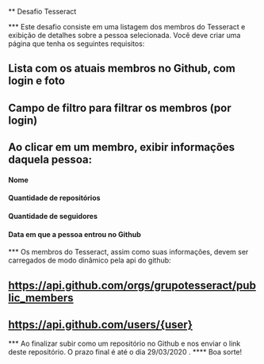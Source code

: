 ** Desafio Tesseract

*** Este desafio consiste em uma listagem dos membros do Tesseract e exibição de
detalhes sobre a pessoa selecionada. Você deve criar uma página que tenha os seguintes requisitos:
## Lista com os atuais membros no Github, com login e foto
## Campo de filtro para filtrar os membros (por login)
## Ao clicar em um membro, exibir informações daquela pessoa:

#### Nome
#### Quantidade de repositórios
#### Quantidade de seguidores
#### Data em que a pessoa entrou no Github

*** Os membros do Tesseract, assim como suas informações, devem ser carregados de
modo dinâmico pela api do github:
 ## https://api.github.com/orgs/grupotesseract/public_members
 ## https://api.github.com/users/{user}

*** Ao finalizar subir como um repositório no Github e nos enviar o link deste repositório.  O prazo final é até o dia 29/03/2020 .
**** Boa sorte!